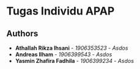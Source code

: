 # Tugas Individu APAP

## Authors

* **Athallah Rikza Ihsani** - *1906353523* - *Asdos*
* **Andreas Ilham** - *1906399543* - *Asdos*
* **Yasmin Zhafira Fadhila** - *1906399234* - *Asdos*
<br>